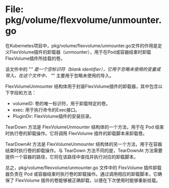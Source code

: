 # File: pkg/volume/flexvolume/unmounter.go

在Kubernetes项目中，pkg/volume/flexvolume/unmounter.go文件的作用是定义FlexVolume插件的卸载器（unmounter），用于在Pod或容器结束时卸载FlexVolume插件所挂载的卷。

该文件中的 "_" 是一个空标识符（blank identifier），它用于忽略未使用的变量或导入。在这个文件中， "_" 主要用于忽略未使用的导入。

FlexVolumeUnmounter 结构体用于封装FlexVolume插件的卸载器，其中包含以下字段和方法：
- volumeID: 卷的唯一标识符，用于卸载特定的卷。
- exec: 用于执行命令的Exec接口。
- PluginDir: FlexVolume插件的安装目录。

TearDown 方法是 FlexVolumeUnmounter 结构体的一个方法，用于在 Pod 结束时执行卷的卸载操作。它将调用 FlexVolume 插件的卸载脚本来卸载卷。

TearDownAt 方法是 FlexVolumeUnmounter 结构体的另一个方法，用于在容器结束时执行卷的卸载操作。与 TearDown 方法不同的是，TearDownAt 方法需要提供一个容器的路径，它将在该路径中查找并执行对应的卸载脚本。

总之，pkg/volume/flexvolume/unmounter.go 文件中的 FlexVolume 插件卸载器负责在 Pod 或容器结束时执行卷的卸载操作。通过调用相应的卸载脚本，它确保了 FlexVolume 插件的卷能够被正确卸载，以便在下次使用时能够重新挂载。

